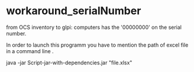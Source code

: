# workaround_serialNumber
from OCS inventory to glpi: computers has the '00000000' on the serial number.


In order to launch this programm you have to mention the path of excel file in a command line .


java -jar Script-jar-with-dependencies.jar "file.xlsx"
